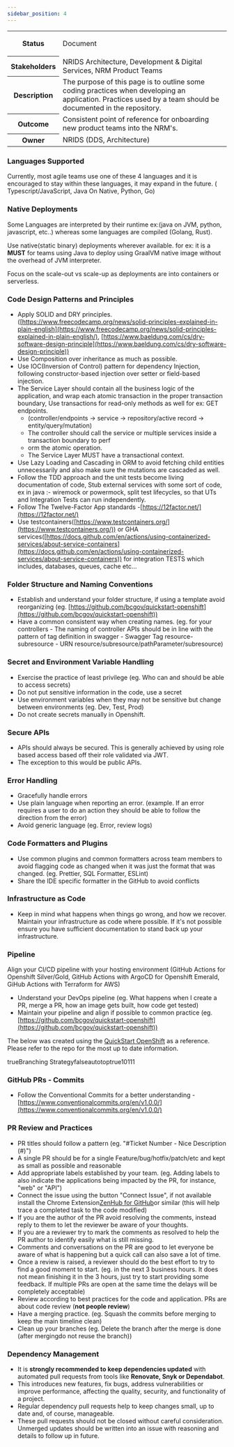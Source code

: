 ```yaml
---
sidebar_position: 4
---
```

<table class="wrapped"><colgroup></colgroup><tbody><tr><th>Status</th><td><div class="content-wrapper"><p>Document</p></div></td></tr><tr><th>Stakeholders</th><td>NRIDS Architecture, Development &amp; Digital Services, NRM Product Teams</td></tr><tr><th>Description</th><td>The purpose of this page is to outline some coding practices when developing an application. Practices used by a team should be documented in the repository.</td></tr><tr><th>Outcome</th><td>Consistent point of reference for onboarding new product teams into the NRM's.</td></tr><tr><th>Owner</th><td>NRIDS (DDS, Architecture)</td></tr></tbody></table>

### **Languages Supported**

Currently, most agile teams use one of these 4 languages and it is encouraged to stay within these languages, it may expand in the future. ( Typescript/JavaScript, Java On Native, Python, Go)

### **Native Deployments**

Some Languages are interpreted by their runtime ex:(java on JVM, python, javascript, etc..) whereas some languages are compiled (Golang, Rust).

Use native(static binary) deployments wherever available. for ex: it is a **MUST** for teams using Java to deploy using GraalVM native image without the overhead of JVM interpreter.

Focus on the scale-out vs scale-up as deployments are into containers or serverless.

### **Code Design Patterns and Principles**

*   Apply SOLID and DRY principles. ([https://www.freecodecamp.org/news/solid-principles-explained-in-plain-english](https://www.freecodecamp.org/news/solid-principles-explained-in-plain-english/), [https://www.baeldung.com/cs/dry-software-design-principle](https://www.baeldung.com/cs/dry-software-design-principle))
*   Use Composition over inheritance as much as possible.
*   Use IOC(Inversion of Control) pattern for dependency Injection, following constructor-based injection over setter or field-based injection.
*   The Service Layer should contain all the business logic of the application, and wrap each atomic transaction in the proper transaction boundary, Use transactions for read-only methods as well for ex: GET endpoints.
    *   (controller/endpoints → service → repository/active record → entity/query/mutation)
    *   The controller should call the service or multiple services inside a transaction boundary to perf
    *   orm the atomic operation.
    *   The Service Layer MUST have a transactional context.
*   Use Lazy Loading and Cascading in ORM to avoid fetching child entities unnecessarily and also make sure the mutations are cascaded as well.
*   Follow the TDD approach and the unit tests become living documentation of code, Stub external services with some sort of code, ex in java :- wiremock or powermock, split test lifecycles, so that UTs and Integration Tests can run independently.
*   Follow The Twelve-Factor App standards -[https://12factor.net/](https://12factor.net/)
*   Use testcontainers([https://www.testcontainers.org/](https://www.testcontainers.org/)) or GHA services([https://docs.github.com/en/actions/using-containerized-services/about-service-containers](https://docs.github.com/en/actions/using-containerized-services/about-service-containers)) for integration TESTS which includes, databases, queues, cache etc...

### **Folder Structure and Naming Conventions**

*   Establish and understand your folder structure, if using a template avoid reorganizing (eg. [https://github.com/bcgov/quickstart-openshift](https://github.com/bcgov/quickstart-openshift))
*   Have a common consistent way when creating names. (eg. for your controllers - The naming of controller APIs should be in line with the pattern of tag definition in swagger - Swagger Tag resource-subresource - URN resource/subresource/pathParameter/subresource)

### Secret and Environment Variable Handling

*   Exercise the practice of least privilege (eg. Who can and should be able to access secrets)
*   Do not put sensitive information in the code, use a secret
*   Use environment variables when they may not be sensitive but change between environments (eg. Dev, Test, Prod)
*   Do not create secrets manually in Openshift.

### Secure APIs

*   APIs should always be secured. This is generally achieved by using role based access based off their role validated via JWT.
*   The exception to this would be public APIs.

### Error Handling

*   Gracefully handle errors
*   Use plain language when reporting an error. (example. If an error requires a user to do an action they should be able to follow the direction from the error)
*   Avoid generic language (eg. Error, review logs)

### **Code Formatters and Plugins**

*   Use common plugins and common formatters across team members to avoid flagging code as changed when it was just the format that was changed. (eg. Prettier, SQL Formatter, ESLint)
*   Share the IDE specific formatter in the GitHub to avoid conflicts

### Infrastructure as Code

*   Keep in mind what happens when things go wrong, and how we recover. Maintain your infrastructure as code where possible. If it's not possible ensure you have sufficient documentation to stand back up your infrastructure.

### Pipeline

Align your CI/CD pipeline with your hosting environment (GitHub Actions for Openshift Silver/Gold, GitHub Actions with ArgoCD for Openshift Emerald, GiHub Actions with Terraform for AWS)

*   Understand your DevOps pipeline (eg. What happens when I create a PR, merge a PR, how an image gets built, how code get tested)
*   Maintain your pipeline and align if possible to common practice (eg. [https://github.com/bcgov/quickstart-openshift](https://github.com/bcgov/quickstart-openshift))

The below was created using the [QuickStart OpenShift](https://github.com/bcgov/quickstart-openshift) as a reference. Please refer to the repo for the most up to date information.

trueBranching Strategyfalseautotoptrue10111

### **GitHub PRs - Commits**

*   Follow the Conventional Commits for a better understanding -[https://www.conventionalcommits.org/en/v1.0.0/](https://www.conventionalcommits.org/en/v1.0.0/)

### PR Review and Practices

*   PR titles should follow a pattern (eg. "#Ticket Number - Nice Description (#)")
*   A single PR should be for a single Feature/bug/hotfix/patch/etc and kept as small as possible and reasonable
*   Add appropriate labels established by your team. (eg. Adding labels to also indicate the applications being impacted by the PR, for instance, "web" or "API")
*   Connect the issue using the button "Connect Issue", if not available install the Chrome Extension[ZenHub for GitHub](https://chrome.google.com/webstore/detail/zenhub-for-github/ogcgkffhplmphkaahpmffcafajaocjbd)or similar (this will help trace a completed task to the code modified)
*   If you are the author of the PR avoid resolving the comments, instead reply to them to let the reviewer be aware of your thoughts.
*   If you are a reviewer try to mark the comments as resolved to help the PR author to identify easily what is still missing.
*   Comments and conversations on the PR are good to let everyone be aware of what is happening but a quick call can also save a lot of time.
*   Once a review is raised, a reviewer should do the best effort to try to find a good moment to start. (eg. in the next 3 business hours. It does not mean finishing it in the 3 hours, just try to start providing some feedback. If multiple PRs are open at the same time the delays will be completely acceptable)
*   Review according to best practices for the code and application. PRs are about code review (**not people review**)
*   Have a merging practice. (eg. Squash the commits before merging to keep the main timeline clean)
*   Clean up your branches (eg. Delete the branch after the merge is done (after mergingdo not reuse the branch))

### **Dependency Management**

*   It is **strongly recommended to keep dependencies updated** with automated pull requests from tools like **Renovate, Snyk or Dependabot**.
*   This introduces new features, fix bugs, address vulnerabilities or improve performance, affecting the quality, security, and functionality of a project.
*   Regular dependency pull requests help to keep changes small, up to date and, of course, manageable.
*   These pull requests should not be closed without careful consideration. Unmerged updates should be written into an issue with reasoning and details to follow up in future.